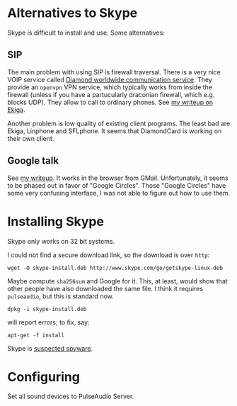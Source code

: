 Alternatives to Skype
=====================

Skype is difficult to install and use. Some alternatives:

SIP
---

The main problem with using SIP is firewall traversal.
There is a very nice VOIP service called
[Diamond worldwide communication service](https://www.diamondcard.us/).
They provide an `openvpn` VPN service, which typically works from inside the firewall (unless if you have a
partucularly draconian firewall, which e.g. blocks UDP). They allow to call to ordinary phones.
See [my writeup on Ekiga](ekiga.md).

Another problem is low quality of existing client programs. The least bad are Ekiga, Linphone and SFLphone.
It seems that DiamondCard is working on their own client.

Google talk
-----------

See [my writeup](google-talkplugin.md).
It works in the browser from GMail. Unfortunately, it seems to be phased out in favor of "Google Circles".
Those "Google Circles" have some very confusing interface, I was not able to figure out how to use them. 


Installing Skype
================

Skype only works on 32 bit systems.

I could not find a secure download link, so the download is over `http`:

    wget -O skype-install.deb http://www.skype.com/go/getskype-linux-deb

Maybe compute `sha256sum` and
Google for it. This, at least, would show that other people have also downloaded the same file.
I think it requires `pulseaudio`, but this is standard now.

    dpkg -i skype-install.deb

will report errors; to fix, say:

    apt-get -f install

Skype is [suspected spyware](http://techrights.org/wiki/index.php/Skype_is_Spy_Campaign).


Configuring
===========

Set all sound devices to PulseAudio Server.
